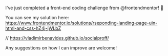 I've just completed a front-end coding challenge from @frontendmentor! 🎉

You can see my solution here: https://www.frontendmentor.io/solutions/rseponding-landing-page-uin-html-and-css-hZ4j-jWLbZ

// https://vladimirbenavides.github.io/socialproff/

Any suggestions on how I can improve are welcome!
